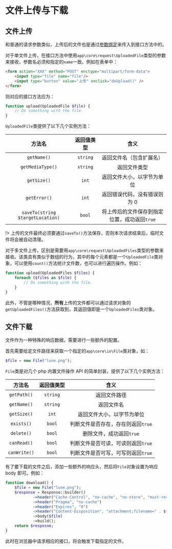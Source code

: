 # 文件上传与下载

## 文件上传

和普通的请求参数类似，上传后的文件也是通过[参数绑定](#参数绑定)来传入到接口方法中的。

对于单文件上传，在接口方法中使用`app\core\request\UploadedFile`类型的参数来接收，参数名必须和指定的`name`一致。例如在表单中：

``` html
<form action="XXX" method="POST" enctype="multipart/form-data">
    <input type="file" name="file"/>
    <input type="button" value="上传" onclick="doUpload()" />
</form>
```

则对应的接口方法应为：

``` php
function upload(UploadedFile $file) {
    // Do something with the file.
}
```

`UploadedFile`类提供了以下几个实例方法：

| 方法名 | 返回值类型 | 含义 |
| :------------: | :------------: | :------------: |
| `getName()` |  `string` | 返回文件名（包含扩展名） |
|  `getMediaType()` | `string`  | 返回文件类型 |
|  `getSize()` | `int`  | 返回文件大小，以字节为单位 |
|  `getError()` | `int`  | 返回错误代码，没有错误则为 0 |
| `saveTo(string $targetLocation)`  | `bool`  | 将上传后的文件保存到指定位置，成功返回`true` |

!> 上传的文件最终必须要通过`saveTo()`方法保存，否则本次请求结束后，临时文件将会被自动清理。

对于多文件上传，区别是需要用`app\core\request\UploadedFiles`类型的参数来接收。该类具有类似于数组的行为，其中的每个元素都是一个`UploadedFile`类对象，可以使用`count()`方法统计文件数，也可以进行遍历操作。例如：

``` php
function upload(UploadedFiles $files) {
    foreach ($files as $file) {
        // Do something with the file.
    }
}
```

此外，不管是哪种情况，**所有**上传的文件都可以通过请求对象的`getUploadedFiles()`方法获取到，其返回值即是一个`UploadedFiles`类对象。

## 文件下载

文件作为一种特殊的响应数据，需要进行一些额外的配置。

首先需要给定文件路径来获取一个指定的`app\core\io\File`类对象，如：

``` php
$file = new File("lune.png");
```

`File`类是对几个 php 内置文件操作 API 的简单封装，提供了以下几个实例方法：

| 方法名 | 返回值类型 | 含义 |
| :------------: | :------------: | :------------: |
| `getPath()` |  `string` | 返回文件路径 |
|  `getName()` | `string`  | 返回文件名 |
|  `getSize()` | `int`  | 返回文件大小，以字节为单位 |
|  `exists()` | `bool`  | 判断文件是否存在，存在则返回`true` |
| `delete()`  | `bool`  | 删除文件，成功返回`true` |
| `canRead()`  | `bool`  | 判断文件是否可读，可读则返回`true` |
| `canWrite()`  | `bool`  | 判断文件是否可写，可写则返回`true`|

有了要下载的文件之后，添加一些额外的响应头，然后将`File`对象设置为响应 body 即可。例如：

``` php
function download() {
    $file = new File("lune.png");
    $response = Response::builder()
            ->header("Cache-Control", "no-cache", "no-store", "must-revalidate")
            ->header("Pragma", "no-cache")
            ->header("Expires", "0")
            ->header("Content-Disposition", "attachment;filename=" . $file->getName())
            ->body($file)
            ->build();
    return $resposne;
}

```

此时在浏览器中请求相应的接口，将会触发下载指定的文件。